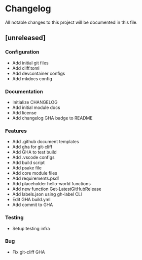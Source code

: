 # Changelog

All notable changes to this project will be documented in this file.

## [unreleased]

### Configuration

- Add initial git files
- Add cliff.toml
- Add devcontainer configs
- Add mkdocs config

### Documentation

- Initialize CHANGELOG
- Add initial module docs
- Add license
- Add changelog GHA badge to README

### Features

- Add .github document templates
- Add gha for git-cliff
- Add GHA to test build 
- Add .vscode configs
- Add build script
- Add psake file
- Add core module files
- Add requirements.psd1
- Add placeholder hello-world functions
- Add new function Get-LatestGitHubRelease
- Add labels.json using gh-label CLI
- Edit GHA build.yml
- Add commit to GHA

### Testing

- Setup testing infra

### Bug

- Fix git-cliff GHA

<!-- generated by git-cliff -->
